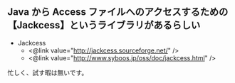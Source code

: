 ## Java から Access ファイルへのアクセスするための【Jackcess】というライブラリがあるらしい


* Jackcess
  * <@link value="http://jackcess.sourceforge.net/" />
  * <@link value="http://www.syboos.jp/oss/doc/jackcess.html" />

忙しく、試す暇は無いです。



